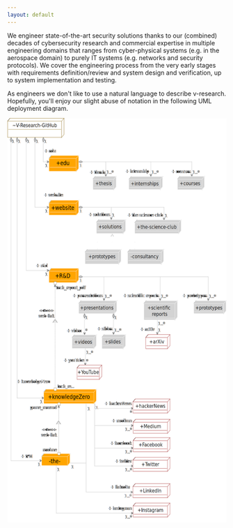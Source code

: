 ```yaml
---
layout: default
---
```


<div class="row">
    <p>
        We engineer state-of-the-art security solutions thanks to our (combined) decades of cybersecurity research and commercial expertise in multiple engineering domains that ranges from cyber-physical systems (e.g. in the aerospace domain) to purely IT systems (e.g. networks and security protocols). We cover the engineering process from the very early stages with requirements definition/review and system design and verification, up to system implementation and testing. 
    </p>
    <p>
	As engineers we don't like to use a natural language to describe v-research.
	Hopefully, you'll enjoy our slight abuse of notation in the following UML deployment diagram.
    </p>
</div>

<img alt="A deployment diagram of the infrastructure of V-Research" src="images/infrastructure_deploymentDiagram.png" usemap="#dcb809e7-bbd3-4dd1-b082-8afaec084fd1" width="600.0" height="927.7">

<map name="dcb809e7-bbd3-4dd1-b082-8afaec084fd1">
<area alt="V-Research-GitHub" coords="0,0,156,45" href="https://github.com/v-research"  name="dcb809e7-bbd3-4dd1-b082-8afaec084fd1" shape="rect">
<area alt="Medium" coords="344,691,446,724" href="https://knowledgezero.medium.com/" name="dcb809e7-bbd3-4dd1-b082-8afaec084fd1" shape="rect">
<area alt="Facebook" coords="344,733,446,766" href="https://www.facebook.com/vresearch.it" name="dcb809e7-bbd3-4dd1-b082-8afaec084fd1" shape="rect">
<area alt="Twitter" coords="343,778,446,811" href="https://twitter.com/marcorocchetto" name="dcb809e7-bbd3-4dd1-b082-8afaec084fd1" shape="rect">
<area alt="Instagram" coords="344,883,446,916" href="https://www.instagram.com/vresearch_it/" name="dcb809e7-bbd3-4dd1-b082-8afaec084fd1" shape="rect">
<area alt="tech_report_pdf " coords="133,381,217,397" name="dcb809e7-bbd3-4dd1-b082-8afaec084fd1" shape="rect">
<area alt="tech_report_pdf " coords="127,375,135,382" name="dcb809e7-bbd3-4dd1-b082-8afaec084fd1" shape="rect">
<area alt="R&amp;D" coords="113,344,196,378" href="https://github.com/v-research/cybersecurity" name="dcb809e7-bbd3-4dd1-b082-8afaec084fd1" shape="rect">
<area alt="tech_report_intro" coords="135,610,186,621" name="dcb809e7-bbd3-4dd1-b082-8afaec084fd1" shape="rect">
<area alt="tech_report_intro" coords="127,618,135,626" name="dcb809e7-bbd3-4dd1-b082-8afaec084fd1" shape="rect">
<area alt="game_manual" coords="62,656,135,672" name="dcb809e7-bbd3-4dd1-b082-8afaec084fd1" shape="rect">
<area alt="game_manual" coords="137,652,145,660" name="dcb809e7-bbd3-4dd1-b082-8afaec084fd1" shape="rect">
<area alt="knowledgeZero" coords="99,622,244,656" href="https://www.knowledgezero.com/" name="dcb809e7-bbd3-4dd1-b082-8afaec084fd1" shape="rect">
<area alt="readme" coords="96,753,135,769" name="dcb809e7-bbd3-4dd1-b082-8afaec084fd1" shape="rect">
<area alt="readme" coords="137,766,145,773" name="dcb809e7-bbd3-4dd1-b082-8afaec084fd1" shape="rect">
<area alt="the-practical-men" coords="93,770,172,798" name="dcb809e7-bbd3-4dd1-b082-8afaec084fd1" shape="rect">
<area alt="website" coords="113,188,196,223" name="dcb809e7-bbd3-4dd1-b082-8afaec084fd1" shape="rect">
<area alt="LinkedIn" coords="343,838,446,872" href="https://www.linkedin.com/company/v-researchit/" name="dcb809e7-bbd3-4dd1-b082-8afaec084fd1" shape="rect">
<area alt="hackerNews" coords="343,644,446,677" href="https://news.ycombinator.com/" name="dcb809e7-bbd3-4dd1-b082-8afaec084fd1" shape="rect">
<area alt="arXiv" coords="378,496,446,530" href="https://arxiv.org/" name="dcb809e7-bbd3-4dd1-b082-8afaec084fd1" shape="rect">
<area alt="edu" coords="113,85,196,122" href="https://edu.v-research.it" name="dcb809e7-bbd3-4dd1-b082-8afaec084fd1" shape="rect">
<area alt="prototypes" coords="510,418,600,449" href="https://github.com/v-research/cybersecurity/tree/master/prototypes" name="dcb809e7-bbd3-4dd1-b082-8afaec084fd1" shape="rect">
<area alt="scientific reports" coords="373,418,466,463" name="dcb809e7-bbd3-4dd1-b082-8afaec084fd1" shape="rect">
<area alt="presentations" coords="195,418,300,449" href="https://github.com/v-research/cybersecurity/tree/master/presentations" name="dcb809e7-bbd3-4dd1-b082-8afaec084fd1" shape="rect">
<area alt="slides" coords="258,496,324,530" name="dcb809e7-bbd3-4dd1-b082-8afaec084fd1" shape="rect">
<area alt="videos" coords="177,497,244,529" name="dcb809e7-bbd3-4dd1-b082-8afaec084fd1" shape="rect">
<area alt="YouTube" coords="190,566,259,600" name="dcb809e7-bbd3-4dd1-b082-8afaec084fd1" shape="rect">
<area alt="solutions" coords="243,232,324,265" href="https://v-research.it/solutions.html" name="dcb809e7-bbd3-4dd1-b082-8afaec084fd1" shape="rect">
<area alt="consultancy" coords="329,301,428,335" name="dcb809e7-bbd3-4dd1-b082-8afaec084fd1" shape="rect">
<area alt="prototypes" coords="212,301,312,335" name="dcb809e7-bbd3-4dd1-b082-8afaec084fd1" shape="rect">
<area alt="the-science-club" coords="348,233,476,265" href="https://v-research.it/team.html" name="dcb809e7-bbd3-4dd1-b082-8afaec084fd1" shape="rect">
<area alt="courses" coords="466,133,540,165" name="dcb809e7-bbd3-4dd1-b082-8afaec084fd1" shape="rect">
<area alt="thesis" coords="234,133,298,165" name="dcb809e7-bbd3-4dd1-b082-8afaec084fd1" shape="rect">
<area alt="internships" coords="332,133,426,164" name="dcb809e7-bbd3-4dd1-b082-8afaec084fd1" shape="rect">
</map>
